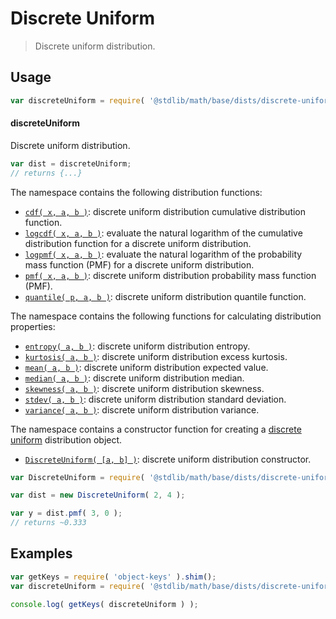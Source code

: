 <!--

@license Apache-2.0

Copyright (c) 2018 The Stdlib Authors.

Licensed under the Apache License, Version 2.0 (the "License");
you may not use this file except in compliance with the License.
You may obtain a copy of the License at

   http://www.apache.org/licenses/LICENSE-2.0

Unless required by applicable law or agreed to in writing, software
distributed under the License is distributed on an "AS IS" BASIS,
WITHOUT WARRANTIES OR CONDITIONS OF ANY KIND, either express or implied.
See the License for the specific language governing permissions and
limitations under the License.

-->

# Discrete Uniform

> Discrete uniform distribution.

<section class="usage">

## Usage

```javascript
var discreteUniform = require( '@stdlib/math/base/dists/discrete-uniform' );
```

#### discreteUniform

Discrete uniform distribution.

```javascript
var dist = discreteUniform;
// returns {...}
```

The namespace contains the following distribution functions:

<!-- <toc pattern="*+(cdf|pmf|mgf|quantile)*"> -->

<div class="namespace-toc">

-   <span class="signature">[`cdf( x, a, b )`][@stdlib/math/base/dists/discrete-uniform/cdf]</span><span class="delimiter">: </span><span class="description">discrete uniform distribution cumulative distribution function.</span>
-   <span class="signature">[`logcdf( x, a, b )`][@stdlib/math/base/dists/discrete-uniform/logcdf]</span><span class="delimiter">: </span><span class="description">evaluate the natural logarithm of the cumulative distribution function for a discrete uniform distribution.</span>
-   <span class="signature">[`logpmf( x, a, b )`][@stdlib/math/base/dists/discrete-uniform/logpmf]</span><span class="delimiter">: </span><span class="description">evaluate the natural logarithm of the probability mass function (PMF) for a discrete uniform distribution.</span>
-   <span class="signature">[`pmf( x, a, b )`][@stdlib/math/base/dists/discrete-uniform/pmf]</span><span class="delimiter">: </span><span class="description">discrete uniform distribution probability mass function (PMF).</span>
-   <span class="signature">[`quantile( p, a, b )`][@stdlib/math/base/dists/discrete-uniform/quantile]</span><span class="delimiter">: </span><span class="description">discrete uniform distribution quantile function.</span>

</div>

<!-- </toc> -->

The namespace contains the following functions for calculating distribution properties:

<!-- <toc pattern="*+(entropy|kurtosis|mean|median|mode|skewness|stdev|variance)*"> -->

<div class="namespace-toc">

-   <span class="signature">[`entropy( a, b )`][@stdlib/math/base/dists/discrete-uniform/entropy]</span><span class="delimiter">: </span><span class="description">discrete uniform distribution entropy.</span>
-   <span class="signature">[`kurtosis( a, b )`][@stdlib/math/base/dists/discrete-uniform/kurtosis]</span><span class="delimiter">: </span><span class="description">discrete uniform distribution excess kurtosis.</span>
-   <span class="signature">[`mean( a, b )`][@stdlib/math/base/dists/discrete-uniform/mean]</span><span class="delimiter">: </span><span class="description">discrete uniform distribution expected value.</span>
-   <span class="signature">[`median( a, b )`][@stdlib/math/base/dists/discrete-uniform/median]</span><span class="delimiter">: </span><span class="description">discrete uniform distribution median.</span>
-   <span class="signature">[`skewness( a, b )`][@stdlib/math/base/dists/discrete-uniform/skewness]</span><span class="delimiter">: </span><span class="description">discrete uniform distribution skewness.</span>
-   <span class="signature">[`stdev( a, b )`][@stdlib/math/base/dists/discrete-uniform/stdev]</span><span class="delimiter">: </span><span class="description">discrete uniform distribution standard deviation.</span>
-   <span class="signature">[`variance( a, b )`][@stdlib/math/base/dists/discrete-uniform/variance]</span><span class="delimiter">: </span><span class="description">discrete uniform distribution variance.</span>

</div>

<!-- </toc> -->

The namespace contains a constructor function for creating a [discrete uniform][discrete-uniform-distribution] distribution object.

<!-- <toc pattern="*ctor*"> -->

<div class="namespace-toc">

-   <span class="signature">[`DiscreteUniform( [a, b] )`][@stdlib/math/base/dists/discrete-uniform/ctor]</span><span class="delimiter">: </span><span class="description">discrete uniform distribution constructor.</span>

</div>

<!-- </toc> -->

```javascript
var DiscreteUniform = require( '@stdlib/math/base/dists/discrete-uniform' ).DiscreteUniform;

var dist = new DiscreteUniform( 2, 4 );

var y = dist.pmf( 3, 0 );
// returns ~0.333
```

</section>

<!-- /.usage -->

<section class="examples">

## Examples

<!-- TODO: better examples -->

<!-- eslint no-undef: "error" -->

```javascript
var getKeys = require( 'object-keys' ).shim();
var discreteUniform = require( '@stdlib/math/base/dists/discrete-uniform' );

console.log( getKeys( discreteUniform ) );
```

</section>

<!-- /.examples -->

<section class="links">

[discrete-uniform-distribution]: https://en.wikipedia.org/wiki/Discrete_uniform_distribution

<!-- <toc-links> -->

[@stdlib/math/base/dists/discrete-uniform/ctor]: https://github.com/stdlib-js/stdlib/tree/develop/lib/node_modules/%40stdlib/math/base/dists/discrete-uniform/ctor

[@stdlib/math/base/dists/discrete-uniform/entropy]: https://github.com/stdlib-js/stdlib/tree/develop/lib/node_modules/%40stdlib/math/base/dists/discrete-uniform/entropy

[@stdlib/math/base/dists/discrete-uniform/kurtosis]: https://github.com/stdlib-js/stdlib/tree/develop/lib/node_modules/%40stdlib/math/base/dists/discrete-uniform/kurtosis

[@stdlib/math/base/dists/discrete-uniform/mean]: https://github.com/stdlib-js/stdlib/tree/develop/lib/node_modules/%40stdlib/math/base/dists/discrete-uniform/mean

[@stdlib/math/base/dists/discrete-uniform/median]: https://github.com/stdlib-js/stdlib/tree/develop/lib/node_modules/%40stdlib/math/base/dists/discrete-uniform/median

[@stdlib/math/base/dists/discrete-uniform/skewness]: https://github.com/stdlib-js/stdlib/tree/develop/lib/node_modules/%40stdlib/math/base/dists/discrete-uniform/skewness

[@stdlib/math/base/dists/discrete-uniform/stdev]: https://github.com/stdlib-js/stdlib/tree/develop/lib/node_modules/%40stdlib/math/base/dists/discrete-uniform/stdev

[@stdlib/math/base/dists/discrete-uniform/variance]: https://github.com/stdlib-js/stdlib/tree/develop/lib/node_modules/%40stdlib/math/base/dists/discrete-uniform/variance

[@stdlib/math/base/dists/discrete-uniform/cdf]: https://github.com/stdlib-js/stdlib/tree/develop/lib/node_modules/%40stdlib/math/base/dists/discrete-uniform/cdf

[@stdlib/math/base/dists/discrete-uniform/logcdf]: https://github.com/stdlib-js/stdlib/tree/develop/lib/node_modules/%40stdlib/math/base/dists/discrete-uniform/logcdf

[@stdlib/math/base/dists/discrete-uniform/logpmf]: https://github.com/stdlib-js/stdlib/tree/develop/lib/node_modules/%40stdlib/math/base/dists/discrete-uniform/logpmf

[@stdlib/math/base/dists/discrete-uniform/pmf]: https://github.com/stdlib-js/stdlib/tree/develop/lib/node_modules/%40stdlib/math/base/dists/discrete-uniform/pmf

[@stdlib/math/base/dists/discrete-uniform/quantile]: https://github.com/stdlib-js/stdlib/tree/develop/lib/node_modules/%40stdlib/math/base/dists/discrete-uniform/quantile

<!-- </toc-links> -->

</section>

<!-- /.links -->
